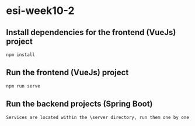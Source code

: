 # esi-week10-2

## Install dependencies for the frontend (VueJs) project 
```
npm install
```

## Run the frontend (VueJs) project 

```
npm run serve
```

## Run the backend projects (Spring Boot)
```
Services are located within the \server directory, run them one by one
```









